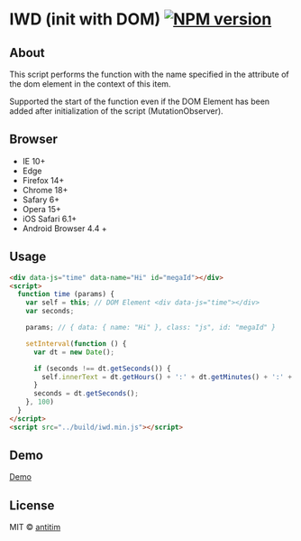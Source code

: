 # IWD (init with DOM) [![NPM version][npm-image]][npm-url]
## About

This script performs the function with the name specified in the attribute of the dom element in the context of this item.

Supported the start of the function even if the DOM Element has been added after initialization of the script (MutationObserver).

## Browser
- IE 10+
- Edge
- Firefox 14+
- Chrome 18+
- Safary 6+
- Opera 15+
- iOS Safari 6.1+
- Android Browser 4.4 +


## Usage

```html
<div data-js="time" data-name="Hi" id="megaId"></div>
<script>
  function time (params) {
    var self = this; // DOM Element <div data-js="time"></div>
    var seconds;

    params; // { data: { name: "Hi" }, class: "js", id: "megaId" }

    setInterval(function () {
      var dt = new Date();

      if (seconds !== dt.getSeconds()) {
        self.innerText = dt.getHours() + ':' + dt.getMinutes() + ':' + dt.getSeconds();
      }
      seconds = dt.getSeconds();
    }, 100)
  }
</script>
<script src="../build/iwd.min.js"></script>
```
## Demo

[Demo](https://antitim.github.io/iwd/test/index.html)

## License

MIT © [antitim](http://vk.com/antitim)


[npm-image]: https://badge.fury.io/js/init-with-dom.svg
[npm-url]: https://npmjs.org/package/init-with-dom
